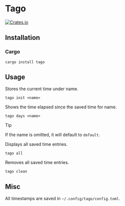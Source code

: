 # Tago

[![Crates.io](https://img.shields.io/badge/crates.io-v0.1.0-blue)](https://crates.io/crates/tago)

## Installation

### Cargo

```
cargo install tago
```

## Usage

Stores the current time under name.


```
tago init <name>
```

Shows the time elapsed since the saved time for name.


```
tago days <name> 
```

> [!TIP]
> If the name is omitted, it will default to `default`.
>

Displays all saved time entries.


```
tago all
```

Removes all saved time entries.


```
tago clean
```

## Misc

All timestamps are saved in `~/.config/tago/config.toml`.